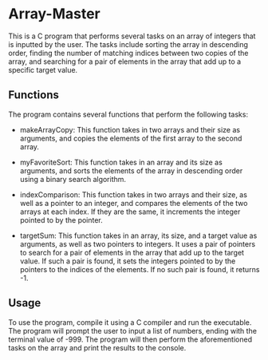 # Array-Master
This is a C program that performs several tasks on an array of integers that is inputted by the user. The tasks include sorting the array in descending order, finding the number of matching indices between two copies of the array, and searching for a pair of elements in the array that add up to a specific target value.

## Functions
The program contains several functions that perform the following tasks:

+ makeArrayCopy: This function takes in two arrays and their size as arguments, and copies the elements of the first array to the second array.

+ myFavoriteSort: This function takes in an array and its size as arguments, and sorts the elements of the array in descending order using a binary search algorithm.

+ indexComparison: This function takes in two arrays and their size, as well as a pointer to an integer, and compares the elements of the two arrays at each index. If they are the same, it increments the integer pointed to by the pointer.

+ targetSum: This function takes in an array, its size, and a target value as arguments, as well as two pointers to integers. It uses a pair of pointers to search for a pair of elements in the array that add up to the target value. If such a pair is found, it sets the integers pointed to by the pointers to the indices of the elements. If no such pair is found, it returns -1.

## Usage
To use the program, compile it using a C compiler and run the executable. The program will prompt the user to input a list of numbers, ending with the terminal value of -999. The program will then perform the aforementioned tasks on the array and print the results to the console.
